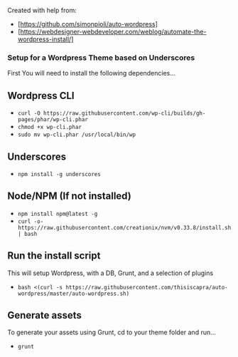 Created with help from:

* [https://github.com/simonpioli/auto-wordpress]
* [https://webdesigner-webdeveloper.com/weblog/automate-the-wordpress-install/]

### Setup for a Wordpress Theme based on Underscores

First You will need to install the following dependencies...

## Wordpress CLI

* `curl -O https://raw.githubusercontent.com/wp-cli/builds/gh-pages/phar/wp-cli.phar`
* `chmod +x wp-cli.phar`
* `sudo mv wp-cli.phar /usr/local/bin/wp`

## Underscores

* `npm install -g underscores`

## Node/NPM (If not installed)

* `npm install npm@latest -g`
* `curl -o- https://raw.githubusercontent.com/creationix/nvm/v0.33.8/install.sh | bash`

## Run the install script

This will setup Wordpress, with a DB, Grunt, and a selection of plugins

* `bash <(curl -s https://raw.githubusercontent.com/thisiscapra/auto-wordpress/master/auto-wordpress.sh)`

## Generate assets

To generate your assets using Grunt, cd to your theme folder and run...

* `grunt`